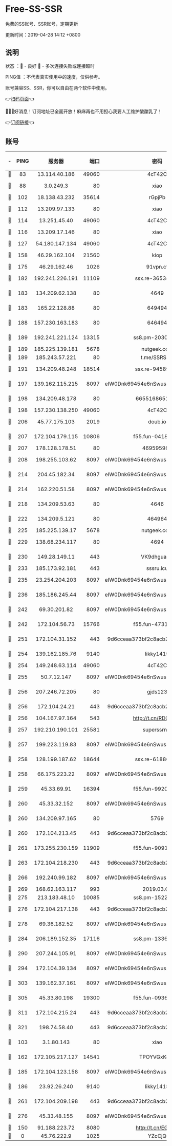 # Free-SS-SSR

免费的SS账号、SSR账号，定期更新

更新时间：2019-04-28 14:12 +0800

## 说明

状态     ：🙂 - 良好 🙁 - 多次连接失败或连接超时

PING值   ：不代表真实使用中的速度，仅供参考。

账号兼容SS、SSR，你可以自由在两个软件中使用。

👉[扫码页面](https://liesauer.github.io/Free-SS-SSR/)👈

🎉🎉🎉好消息！订阅地址已全面开放！麻麻再也不用担心我要人工维护酸酸乳了！

👉[订阅链接](https://www.liesauer.net/yogurt/subscribe?ACCESS_TOKEN=DAYxR3mMaZAsaqUb)👈

## 账号

|-|PING|服务器|端口|密码|加密方式|区域|
|:----:|:----:|:-----:|-----:|:----:|:----:|:----:|
|🙂|83|13.114.40.186|49060|4cT42C|chacha20|JP|
|🙂|88|3.0.249.3|80|xiao|aes-128-ctr|SG|
|🙂|102|18.138.43.232|35614|rGpjPb|rc4-md5|SG|
|🙂|112|13.209.97.133|80|xiao|aes-128-ctr|KR|
|🙂|114|13.251.45.40|49060|4cT42C|chacha20|SG|
|🙂|116|13.209.17.146|80|xiao|aes-128-ctr|KR|
|🙂|127|54.180.147.134|49060|4cT42C|chacha20|KR|
|🙂|158|46.29.162.104|21560|kiop|aes-128-ctr|RU|
|🙂|175|46.29.162.46|1026|91vpn.cf|rc4-md5|RU|
|🙂|182|192.241.226.191|11109|ssx.re-36534639|aes-256-cfb|US|
|🙂|183|134.209.62.138|80|4649|aes-256-cfb|US|
|🙂|183|165.22.128.88|80|649494|aes-256-cfb|US|
|🙂|188|157.230.163.183|80|646494|aes-256-cfb|US|
|🙂|189|192.241.221.124|13315|ss8.pm-20302510|aes-256-cfb|US|
|🙂|189|185.225.139.181|5678|nutgeek.com|rc4-md5|US|
|🙂|189|185.243.57.221|80|t.me/SSRSUB|rc4-md5|US|
|🙂|191|134.209.48.248|18514|ssx.re-94589778|aes-256-cfb|US|
|🙂|197|139.162.115.215|8097|eIW0Dnk69454e6nSwuspv9DmS201tQ0D|aes-256-cfb|JP|
|🙂|198|134.209.48.178|80|6655168651651|aes-256-cfb|US|
|🙂|198|157.230.138.250|49060|4cT42C|chacha20|US|
|🙂|206|45.77.175.103|2019|doub.io|aes-128-ctr|SG|
|🙂|207|172.104.179.115|10806|f55.fun-04180015|aes-256-cfb|SG|
|🙂|207|178.128.178.51|80|469595985|chacha20|US|
|🙂|208|198.255.103.62|8097|eIW0Dnk69454e6nSwuspv9DmS201tQ0D|aes-256-cfb|US|
|🙂|214|204.45.182.34|8097|eIW0Dnk69454e6nSwuspv9DmS201tQ0D|aes-256-cfb|US|
|🙂|214|162.220.51.58|8097|eIW0Dnk69454e6nSwuspv9DmS201tQ0D|aes-256-cfb|US|
|🙂|218|134.209.53.63|80|4646|aes-256-cfb|US|
|🙂|222|134.209.5.121|80|464964|aes-256-cfb|US|
|🙂|225|185.225.139.17|5678|nutgeek.com|rc4-md5|US|
|🙂|229|138.68.234.117|80|4694|aes-256-cfb|US|
|🙂|230|149.28.149.11|443|VK9dhgualsL|aes-256-cfb|SG|
|🙂|233|185.173.92.181|443|sssru.icu|rc4-md5|RU|
|🙂|235|23.254.204.203|8097|eIW0Dnk69454e6nSwuspv9DmS201tQ0D|aes-256-cfb|US|
|🙂|236|185.186.245.44|8097|eIW0Dnk69454e6nSwuspv9DmS201tQ0D|aes-256-cfb|NL|
|🙂|242|69.30.201.82|8097|eIW0Dnk69454e6nSwuspv9DmS201tQ0D|aes-256-cfb|US|
|🙂|242|172.104.56.73|15766|f55.fun-47318932|aes-256-cfb|SG|
|🙂|251|172.104.31.152|443|9d6cceaa373bf2c8acb22e60b6a58be6|aes-256-cfb|US|
|🙂|254|139.162.185.76|9140|likky1415|aes-256-cfb|DE|
|🙂|254|149.248.63.114|49060|4cT42C|chacha20|CA|
|🙂|255|50.7.12.147|8097|eIW0Dnk69454e6nSwuspv9DmS201tQ0D|aes-256-cfb|BR|
|🙂|256|207.246.72.205|80|gjds123|aes-256-cfb|US|
|🙂|256|172.104.24.21|443|9d6cceaa373bf2c8acb22e60b6a58be6|aes-256-cfb|US|
|🙂|256|104.167.97.164|543|http://t.cn/RD0D7sx|rc4-md5|CA|
|🙂|257|192.210.190.101|25581|superssrnet|aes-256-cfb|US|
|🙂|257|199.223.119.83|8097|eIW0Dnk69454e6nSwuspv9DmS201tQ0D|aes-256-cfb|US|
|🙂|258|128.199.187.62|18644|ssx.re-61886685|aes-256-cfb|SG|
|🙂|258|66.175.223.22|8097|eIW0Dnk69454e6nSwuspv9DmS201tQ0D|aes-256-cfb|US|
|🙂|259|45.33.69.91|16394|f55.fun-99209841|aes-256-cfb|US|
|🙂|260|45.33.32.152|8097|eIW0Dnk69454e6nSwuspv9DmS201tQ0D|aes-256-cfb|US|
|🙂|260|134.209.97.165|80|5769|aes-256-cfb|SG|
|🙂|260|172.104.213.45|443|9d6cceaa373bf2c8acb22e60b6a58be6|aes-256-cfb|US|
|🙂|261|173.255.230.159|11909|f55.fun-90915761|aes-256-cfb|US|
|🙂|263|172.104.218.230|443|9d6cceaa373bf2c8acb22e60b6a58be6|aes-256-cfb|US|
|🙂|266|192.240.99.182|8097|eIW0Dnk69454e6nSwuspv9DmS201tQ0D|aes-256-cfb|US|
|🙂|269|168.62.163.117|993|2019.03.07|rc4-md5|US|
|🙂|275|213.183.48.10|10085|ss8.pm-15224062|rc4-md5|RU|
|🙂|276|172.104.217.138|443|9d6cceaa373bf2c8acb22e60b6a58be6|aes-256-cfb|US|
|🙂|278|69.36.182.52|8097|eIW0Dnk69454e6nSwuspv9DmS201tQ0D|aes-256-cfb|US|
|🙂|284|206.189.152.35|17116|ss8.pm-13360339|aes-256-cfb|SG|
|🙂|290|207.244.105.91|8097|eIW0Dnk69454e6nSwuspv9DmS201tQ0D|aes-256-cfb|US|
|🙂|294|172.104.39.134|8097|eIW0Dnk69454e6nSwuspv9DmS201tQ0D|aes-256-cfb|SG|
|🙂|303|139.162.37.161|8097|eIW0Dnk69454e6nSwuspv9DmS201tQ0D|aes-256-cfb|SG|
|🙂|305|45.33.80.198|19300|f55.fun-09361416|aes-256-cfb|US|
|🙂|311|172.104.215.24|443|9d6cceaa373bf2c8acb22e60b6a58be6|aes-256-cfb|US|
|🙂|321|198.74.58.40|443|9d6cceaa373bf2c8acb22e60b6a58be6|aes-256-cfb|US|
|🙂|103|3.1.80.143|80|xiao|aes-128-ctr|SG|
|🙂|162|172.105.217.127|14541|TPOYVGxKglpi|aes-256-cfb|JP|
|🙂|185|172.104.123.158|8097|eIW0Dnk69454e6nSwuspv9DmS201tQ0D|aes-256-cfb|JP|
|🙂|186|23.92.26.240|9140|likky1415|aes-256-cfb|US|
|🙂|261|172.104.209.198|443|9d6cceaa373bf2c8acb22e60b6a58be6|aes-256-cfb|US|
|🙂|276|45.33.48.155|8097|eIW0Dnk69454e6nSwuspv9DmS201tQ0D|aes-256-cfb|US|
|🙁|150|91.188.223.72|8080|http://t.cn/EGJIyrl|rc4-md5|RU|
|🙁|0|45.76.222.9|1025|YZcCjQ|rc4-md5|JP|
